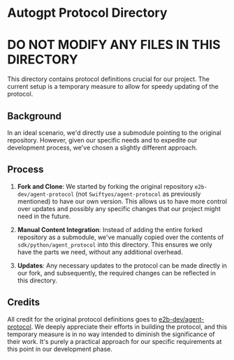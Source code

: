 # Autogpt Protocol Directory

# DO NOT MODIFY ANY FILES IN THIS DIRECTORY

This directory contains protocol definitions crucial for our project. The current setup is a temporary measure to allow for speedy updating of the protocol.

## Background

In an ideal scenario, we'd directly use a submodule pointing to the original repository. However, given our specific needs and to expedite our development process, we've chosen a slightly different approach.

## Process

1. **Fork and Clone**: We started by forking the original repository `e2b-dev/agent-protocol` (not `Swiftyos/agent-protocol` as previously mentioned) to have our own version. This allows us to have more control over updates and possibly any specific changes that our project might need in the future.

2. **Manual Content Integration**: Instead of adding the entire forked repository as a submodule, we've manually copied over the contents of `sdk/python/agent_protocol` into this directory. This ensures we only have the parts we need, without any additional overhead.

3. **Updates**: Any necessary updates to the protocol can be made directly in our fork, and subsequently, the required changes can be reflected in this directory.

## Credits

All credit for the original protocol definitions goes to [e2b-dev/agent-protocol](https://github.com/e2b-dev/agent-protocol). We deeply appreciate their efforts in building the protocol, and this temporary measure is in no way intended to diminish the significance of their work. It's purely a practical approach for our specific requirements at this point in our development phase.
